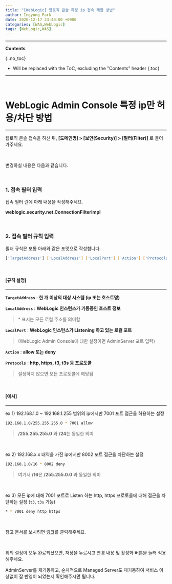 ```yaml
---
title: "[WebLogic] 웹로직 콘솔 특정 ip 접속 제한 방법"
author: Ingyung Park
date: 2020-12-17 23:40:00 +0900
categories: [WAS,WebLogic]
tags: [WebLogic,WAS]
---
```


---
**Contents**

{:.no_toc}

* Will be replaced with the ToC, excluding the "Contents" header
{:toc}
---

<br/>

# **WebLogic Admin Console 특정 ip만 허용/차단 방법**

---

웹로직 콘솔 접속을 하신 뒤, **[도메인명] > [보안(Security)] > [필터(Filter)]** 로 들어가주세요.

<br />

변경하실 내용은 다음과 같습니다.

<br />

### **1. 접속 필터 입력**

접속 필터 란에 아래 내용을 작성해주세요.

**weblogic.security.net.ConnectionFilterImpl**

 <br />

### **2. 접속 필터 규칙 입력**

필터 규칙은 보통 아래와 같은 포맷으로 작성합니다.



```bash
['TargetAddress'] ['LocalAddress'] ['LocalPort'] ['Action'] ['Protocols']
```





 <br />



#### **[규칙 설명]**

---



**`TargetAddress`** : **한 개 이상의 대상 시스템 (ip 또는 호스트명)**

**`LocalAddress`** : **WebLogic 인스턴스가 기동중인 호스트 정보**

> \* 표시는 모든 로컬 주소를 의미함

**`LocalPort`** : **WebLogic 인스턴스가 Listening 하고 있는 로컬 포트**

> (WebLogic Admin Console에 대한 설정이면 AdminServer 포트 입력)

**`Action`** : **allow 또는 deny**

**`Protocols`** : **http, https, t3, t3s 등 프로토콜**

> 설정하지 않으면 모든 프로토콜에 해당됨

  <br />



#### **[예시]**

---



ex 1) 192.168.1.0 ~ 192.168.1.255 범위의 ip에서만 7001 포트 접근을 허용하는 설정

```bash
192.168.1.0/255.255.255.0 * 7001 allow
```

> **/255.255.255.0** 와 **/24**는 동일한 의미

  <br />

ex 2) 192.168.x.x 대역을 가진 ip에서만 8002 포트 접근을 차단하는 설정

```bash
192.168.1.0/16 * 8002 deny
```

> 여기서 **/16**은 **/255.255.0.0** 과 동일한 의미

  <br />

ex 3) 모든 ip에 대해 7001 포트로 Listen 하는 http, https 프로토콜에 대해 접근을 차단하는 설정 (`t3`, `t3s` 가능)

```bash
* * 7001 deny http https
```



  <br />

 참고 문서를 보시려면 [링크](https://docs.oracle.com/middleware/12212/wls/SCPRG/con_filtr.htm#SCPRG388)를 클릭해주세요.

 <br />

위의 설정이 모두 완료되셨으면, 저장을 누르시고 변경 내용 및 활성화 버튼을 눌러 적용해주세요.

AdminServer를 재기동하고, 순차적으로 Managed Server도 재기동하여 서비스 이상없이 잘 반영이 되었는지 확인해주시면 됩니다.



<br/>

